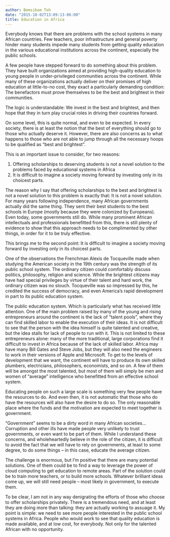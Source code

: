```yaml
---
author: Bemsibom Toh
date: "2015-10-02T13:09:13-06:00"
title: Education in Africa
---
```


Everybody knows that there are problems with the school systems in many African countries. Few teachers, poor infrastructure and general poverty hinder many students impede many students from getting quality education in the various educational institutions across the continent, especially the public schools.

A few people have stepped forward to do something about this problem. They have built organizations aimed at providing high-quality education to young people in under-privileged communities across the continent.  While many of these organizations actually deliver on their promises of high education at little-to-no cost, they exact a particularly demanding condition: The benefactors must prove themselves to be the best and brightest in their communities. 

The logic is understandable: We invest in the best and brightest, and then hope that they in turn play crucial roles in driving their countries forward. 

On some level, this is quite normal, and even to be expected. In every society, there is at least the notion that the best of everything should go to those who actually deserve it. However, there are also concerns as to what happens to those who are not able to jump through all the necessary hoops to be qualified as “best and brightest”.

This is an important issue to consider, for two reasons:

1.	Offering scholarships to deserving students is not a novel solution to the problems faced by educational systems in Africa
2.	It is difficult to imagine a society moving forward by investing only in its choicest parts.

The reason why I say that offering scholarships to the best and brightest is not a novel solution to this problem is exactly that: It is not a novel solution. For many years following independence, many African governments actually did the same thing. They sent their best students to the best schools in Europe (mostly because they were colonized by Europeans). Even today, some governments still do. While many prominent African intellectuals and professionals benefitted from this, there is still plenty of evidence to show that this approach needs to be complimented by other things, in order for it to be truly effective.

This brings me to the second point: It is difficult to imagine a society moving forward by investing only in its choicest parts.

One of the observations the Frenchman Alexis de Tocqueville made when studying the American society in the 19th century was the strength of its public school system. The ordinary citizen could comfortably discuss politics, philosophy, religion and science. While the brightest citizens may have had special privileges by virtue of their talent and hard work, the ordinary citizen was no slouch. Tocqueville was so impressed by this, he credited the success of democracy, and even America’s rapid development in part to its public education system.

The public education system. Which is particularly what has received little attention.
One of the main problem raised by many of the young and rising entrepreneurs around the continent is the lack of “talent pools”, where they can find skilled labor to enable the execution of their ideas. It is not difficult to see that the person with the idea himself is quite talented and creative, but the idea stalls for lack of people to run with it. This is not limited to these entrepreneurs alone: many of the more traditional, large corporations find it difficult to invest in Africa because of the lack of skilled labor.
Africa may have many Bill Gates and Steve Jobs, but they will also need the engineers to work in their versions of Apple and Microsoft. To get to the levels of development that we want, the continent will have to produce its own skilled plumbers, electricians, philosophers, economists, and so on. A few of them will be amongst the most talented, but most of them will simply be men and women of “average” intelligence who benefitted from an effective school system.

Educating people on such a large scale is something very few people have the resources to do. And even then, it is not automatic that those who do have the resources will also have the desire to do so. The only reasonable place where the funds and the motivation are expected to meet together is government.

“Government” seems to be a dirty word in many African societies… Corruption and other ills have made people very unlikely to trust governments, or even want to be part of them. While I understand these concerns, and wholeheartedly believe in the role of the citizen, it is difficult to avoid the fact that we will have to rely on governments, at least to some degree, to do some things – in this case, educate the average citizen. 

The challenge is enormous, but I’m positive that there are many potential solutions. One of them could be to find a way to leverage the power of cloud computing to get education to remote areas. Part of the solution could be to train more teachers, or to build more schools. Whatever brilliant ideas come up, we will still need people – most likely in government, to execute them.

To be clear, I am not in any way denigrating the efforts of those who choose to offer scholarships privately. There is a tremendous need, and at least they are doing more than talking: they are actually working to assuage it. My point is simple: we need to see more people interested in the public school systems in Africa. People who would work to see that quality education is made available, and at low cost, for everybody. Not only for the talented African with no opportunity.


